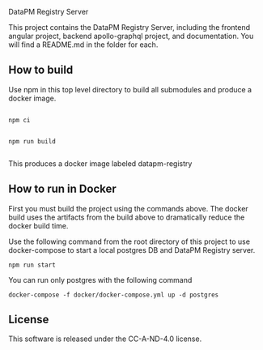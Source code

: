 DataPM Registry Server

This project contains the DataPM Registry Server, including the frontend angular project, backend apollo-graphql project, and documentation. You will find a README.md in the folder for each.

## How to build

Use npm in this top level directory to build all submodules and produce a docker image. 

```

npm ci


npm run build


```

This produces a docker image labeled datapm-registry


## How to run in Docker

First you must build the project using the commands above. The docker build uses the artifacts from the build above to dramatically reduce the docker build time. 

Use the following command from the root directory of this project to use docker-compose to start a local postgres DB and DataPM Registry server. 


```
npm run start
```

You can run only postgres with the following command

```
docker-compose -f docker/docker-compose.yml up -d postgres
```

## License

This software is released under the CC-A-ND-4.0 license. 

